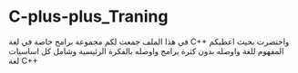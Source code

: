# C-plus-plus_Traning

في هذا الملف جمعت لكم مجموعة برامج خاصة في لغة C++ واختصرت بحيث اعطيكم المفهوم للغة واوصله بدون كثرة برامج واوصله بالفكرة الرئيسية
وشامل كل اساسيات لغة C++
